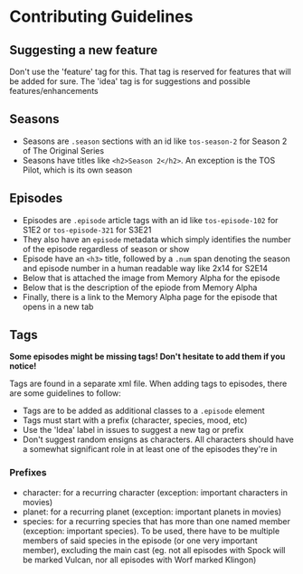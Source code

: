 # Contributing Guidelines

## Suggesting a new feature
Don't use the 'feature' tag for this. That tag is reserved for features that will be added for sure. The 'idea' tag is for suggestions and possible features/enhancements

## Seasons
- Seasons are `.season` sections with an id like `tos-season-2` for Season 2 of The Original Series
- Seasons have titles like `<h2>Season 2</h2>`. An exception is the TOS Pilot, which is its own season

## Episodes
- Episodes are `.episode` article tags with an id like `tos-episode-102` for S1E2 or `tos-episode-321` for S3E21
- They also have an `episode` metadata which simply identifies the number of the episode regardless of season or show
- Episode have an `<h3>` title, followed by a `.num` span denoting the season and episode number in a human readable way like 2x14 for S2E14
- Below that is attached the image from Memory Alpha for the episode
- Below that is the description of the epiode from Memory Alpha
- Finally, there is a link to the Memory Alpha page for the episode that opens in a new tab

## Tags
**Some episodes might be missing tags! Don't hesitate to add them if you notice!**

Tags are found in a separate xml file.
When adding tags to episodes, there are some guidelines to follow:
- Tags are to be added as additional classes to a `.episode` element
- Tags must start with a prefix (character, species, mood, etc)
- Use the 'Idea' label in issues to suggest a new tag or prefix
- Don't suggest random ensigns as characters. All characters should have a somewhat significant role in at least one of the episodes they're in

### Prefixes
- character: for a recurring character (exception: important characters in movies)
- planet: for a recurring planet (exception: important planets in movies)
- species: for a recurring species that has more than one named member (exception: important species). To be used, there have to be multiple members of said species in the episode (or one very important member), excluding the main cast (eg. not all episodes with Spock will be marked Vulcan, nor all episodes with Worf marked Klingon)
